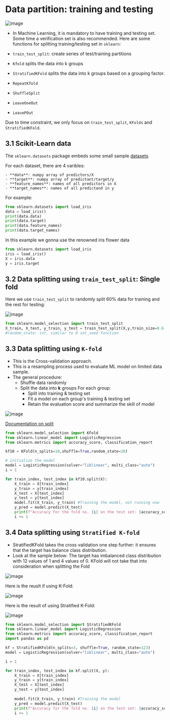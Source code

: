 # Data partition: training and testing

![image](https://user-images.githubusercontent.com/43855029/120378647-b1716080-c2ec-11eb-8693-60defbbad7e2.png)


- In Machine Learning, it is mandatory to have training and testing set. Some
 time a verification set is also recommended. Here are some functions 
 for splitting training/testing set in `sklearn`:

- `train_test_split`: create series of test/training partitions
- `Kfold` splits the data into k groups
- `StratifiedKFold` splits the data into k groups based on a grouping factor.
- `RepeatKfold`
- `ShuffleSplit`
- `LeaveOneOut`
- `LeavePOut`

Due to time constraint, we only focus on `train_test_split`, `KFolds` and  `StratifiedKFold`.

## 3.1 Scikit-Learn data

The `sklearn.datasets` package embeds some small sample [datasets](https://scikit-learn.org/stable/datasets.html)

For each dataset, there are 4 varibles:

```
- **data**: numpy array of predictors/X
- **target**: numpy array of predictant/target/y
- **feature_names**: names of all predictors in X
- **target_names**: names of all predictand in y
```

For example:

```python
from sklearn.datasets import load_iris
data = load_iris()
print(data.data)
print(data.target)
print(data.feature_names)
print(data.target_names)
```


In this example we gonna use the renowned iris flower data

```python
from sklearn.datasets import load_iris
iris = load_iris()
X = iris.data
y = iris.target
```

## 3.2 Data splitting using `train_test_split`: **Single fold**
Here we use `train_test_split` to randomly split 60% data for training and the rest for testing:

![image](https://user-images.githubusercontent.com/43855029/114209883-22b81700-992d-11eb-83a4-c4ab1538a1e5.png)


```python
from sklearn.model_selection import train_test_split
X_train, X_test, y_train, y_test = train_test_split(X,y,train_size=0.6,random_state=123)
#random_state: int, similar to R set_seed function
```

## 3.3 Data splitting using `K-fold`
- This is the Cross-validation approach.
- This is a resampling process used to evaluate ML model on limited data sample.
- The general procedure:
    - Shuffle data randomly
    - Split the data into **k** groups
    For each group:
        - Split into training & testing set
        - Fit a model on each group's training & testing set
        - Retain the evaluation score and summarize the skill of model


![image](https://user-images.githubusercontent.com/43855029/114211785-103edd00-992f-11eb-89d0-bbd7bd0c0178.png)

[Documentation on split](https://scikit-learn.org/stable/modules/generated/sklearn.model_selection.KFold.html#sklearn.model_selection.KFold.split)

```python
from sklearn.model_selection import KFold
from sklearn.linear_model import LogisticRegression
from sklearn.metrics import accuracy_score, classification_report

kf10 = KFold(n_splits=10,shuffle=True,random_state=20)

# initialize the model
model = LogisticRegression(solver="liblinear", multi_class="auto")
i = 1

for train_index, test_index in kf10.split(X):
    X_train = X[train_index]
    y_train = y[train_index]
    X_test = X[test_index]
    y_test = y[test_index]
    model.fit(X_train, y_train) #Training the model, not running now
    y_pred = model.predict(X_test)
    print(f"Accuracy for the fold no. {i} on the test set: {accuracy_score(y_test, y_pred)}")
    i += 1
```



## 3.4 Data splitting using `Stratified K-fold`
- StratifiedKFold takes the cross validation one step further: it ensures that the target has balance class distribution.
- Look at the sample below:
The target has imbalanced class distribution with 12 values of 1 and 4 values of 0. KFold will not take that into consideration when splitting the Fold

![image](https://user-images.githubusercontent.com/43855029/120677513-2667a600-c465-11eb-814e-f4979ac9d123.png)

Here is the reuslt if using K-Fold:

![image](https://user-images.githubusercontent.com/43855029/120677884-8c542d80-c465-11eb-832a-bf05e1d73d28.png)

Here is the result of using Stratified K-Fold:

![image](https://user-images.githubusercontent.com/43855029/120677539-2d8eb400-c465-11eb-8227-9921b6f32362.png)


```python
from sklearn.model_selection import StratifiedKFold
from sklearn.linear_model import LogisticRegression
from sklearn.metrics import accuracy_score, classification_report
import pandas as pd

kf = StratifiedKFold(n_splits=3, shuffle=True, random_state=123)
model = LogisticRegression(solver="liblinear", multi_class="auto")

i = 1

for train_index, test_index in kf.split(X, y):
    X_train = X[train_index]
    y_train = y[train_index]
    X_test = X[test_index]
    y_test = y[test_index]
    
    model.fit(X_train, y_train) #Training the model
    y_pred = model.predict(X_test)
    print(f"Accuracy for the fold no. {i} on the test set: {accuracy_score(y_test, y_pred)}") 
    i += 1  
```
